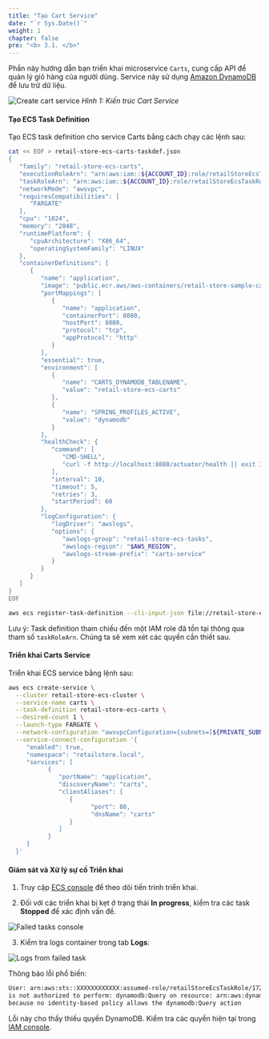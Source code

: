 ```yaml
---
title: "Tạo Cart Service"
date: "`r Sys.Date()`"
weight: 1
chapter: false
pre: "<b> 3.1. </b>"
---
```


Phần này hướng dẫn bạn triển khai microservice `Carts`, cung cấp API để quản lý giỏ hàng của người dùng. Service này sử dụng [Amazon DynamoDB](https://docs.aws.amazon.com/amazondynamodb/latest/developerguide/Introduction.html) để lưu trữ dữ liệu.

![Create cart service](/images/3-iam-roles/3.1-create-cart-service/ECS-Lab-Networking-cart-service.png)
*Hình 1: Kiến trúc Cart Service*

#### Tạo ECS Task Definition

Tạo ECS task definition cho service Carts bằng cách chạy các lệnh sau:

```bash
cat << EOF > retail-store-ecs-carts-taskdef.json
{
   "family": "retail-store-ecs-carts",
   "executionRoleArn": "arn:aws:iam::${ACCOUNT_ID}:role/retailStoreEcsTaskExecutionRole",
   "taskRoleArn": "arn:aws:iam::${ACCOUNT_ID}:role/retailStoreEcsTaskRole",
   "networkMode": "awsvpc",
   "requiresCompatibilities": [
      "FARGATE"
   ],
   "cpu": "1024",
   "memory": "2048",
   "runtimePlatform": {
      "cpuArchitecture": "X86_64",
      "operatingSystemFamily": "LINUX"
   },
   "containerDefinitions": [
      {
         "name": "application",
         "image": "public.ecr.aws/aws-containers/retail-store-sample-cart:0.8.0",
         "portMappings": [
            {
               "name": "application",
               "containerPort": 8080,
               "hostPort": 8080,
               "protocol": "tcp",
               "appProtocol": "http"
            }
         ],
         "essential": true,
         "environment": [
            {
               "name": "CARTS_DYNAMODB_TABLENAME",
               "value": "retail-store-ecs-carts"
            },
            {
               "name": "SPRING_PROFILES_ACTIVE",
               "value": "dynamodb"
            }
         ],
         "healthCheck": {
            "command": [
               "CMD-SHELL",
               "curl -f http://localhost:8080/actuator/health || exit 1"
            ],
            "interval": 10,
            "timeout": 5,
            "retries": 3,
            "startPeriod": 60
         },
         "logConfiguration": {
            "logDriver": "awslogs",
            "options": {
               "awslogs-group": "retail-store-ecs-tasks",
               "awslogs-region": "$AWS_REGION",
               "awslogs-stream-prefix": "carts-service"
            }
         }
      }
   ]
}
EOF

aws ecs register-task-definition --cli-input-json file://retail-store-ecs-carts-taskdef.json
```

Lưu ý: Task definition tham chiếu đến một IAM role đã tồn tại thông qua tham số `taskRoleArn`. Chúng ta sẽ xem xét các quyền cần thiết sau.

#### Triển khai Carts Service

Triển khai ECS service bằng lệnh sau:

```bash
aws ecs create-service \
  --cluster retail-store-ecs-cluster \
  --service-name carts \
  --task-definition retail-store-ecs-carts \
  --desired-count 1 \
  --launch-type FARGATE \
  --network-configuration "awsvpcConfiguration={subnets=[${PRIVATE_SUBNET1}, ${PRIVATE_SUBNET2}], securityGroups=[$CART_SG_ID],assignPublicIp=DISABLED}" \
  --service-connect-configuration '{
     "enabled": true,
     "namespace": "retailstore.local",
     "services": [
           {
              "portName": "application",
              "discoveryName": "carts",
              "clientAliases": [
                 {
                       "port": 80,
                       "dnsName": "carts"
                 }
              ]
           }
     ]
  }'
```

#### Giám sát và Xử lý sự cố Triển khai

1. Truy cập [ECS console](https://console.aws.amazon.com/ecs/v2/clusters/retail-store-ecs-cluster/services/carts/tasks) để theo dõi tiến trình triển khai.

2. Đối với các triển khai bị kẹt ở trạng thái **In progress**, kiểm tra các task **Stopped** để xác định vấn đề.

![Failed tasks console](/images/3-iam-roles/3.1-create-cart-service/image.png)

3. Kiểm tra logs container trong tab **Logs**:

![Logs from failed task](/images/3-iam-roles/3.1-create-cart-service/image-1.png)

Thông báo lỗi phổ biến:
```bash
User: arn:aws:sts::XXXXXXXXXXXX:assumed-role/retailStoreEcsTaskRole/172891fb75674ba998f05e9fe855fc74
is not authorized to perform: dynamodb:Query on resource: arn:aws:dynamodb:us-west-2:XXXXXXXXXXXX:table/retail-store-ecs-carts/index/idx_global_customerId
because no identity-based policy allows the dynamodb:Query action
```

Lỗi này cho thấy thiếu quyền DynamoDB. Kiểm tra các quyền hiện tại trong [IAM console](https://console.aws.amazon.com/iam/home#/roles/details/retailStoreEcsTaskRole?section=permissions).